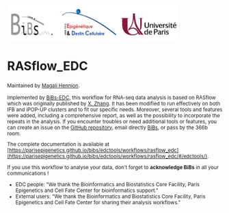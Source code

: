 <img src="images/banner.png" alt="drawing" width="400"/>


# RASflow_EDC

<small>Maintained by [Magali Hennion](mailto:magali.hennion@u-paris.fr). 

Implemented by [BiBs-EDC](https://parisepigenetics.github.io/bibs/), this workflow for RNA-seq data analysis is based on RASflow which was originally published by [X. Zhang](https://doi.org/10.1186/s12859-020-3433-x). It has been modified to run effectively on both IFB and iPOP-UP clusters and to fit our specific needs. Moreover, several tools and features were added, including a comprehensive report, as well as the possibility to incorporate the repeats in the analysis. If you encounter troubles or need additional tools or features, you can create an issue on the [GitHub repository](https://github.com/parisepigenetics/RASflow_EDC/issues), email directly [BiBs](mailto:bibsATparisepigenetics.com), or pass by the 366b room.

The complete documentation is available at [https://parisepigenetics.github.io/bibs/edctools/workflows/rasflow_edc](https://parisepigenetics.github.io/bibs/edctools/workflows/rasflow_edc/#/edctools/). 

If you use this workflow to analyse your data, don't forget to **acknowledge BiBs** in all your communications ! 
- EDC people: "We thank the Bioinformatics and Biostatistics Core Facility, Paris Epigenetics and Cell Fate Center for bioinformatics support."
- External users: "We thank the Bioinformatics and Biostatistics Core Facility, Paris Epigenetics and Cell Fate Center for sharing their analysis workflows."